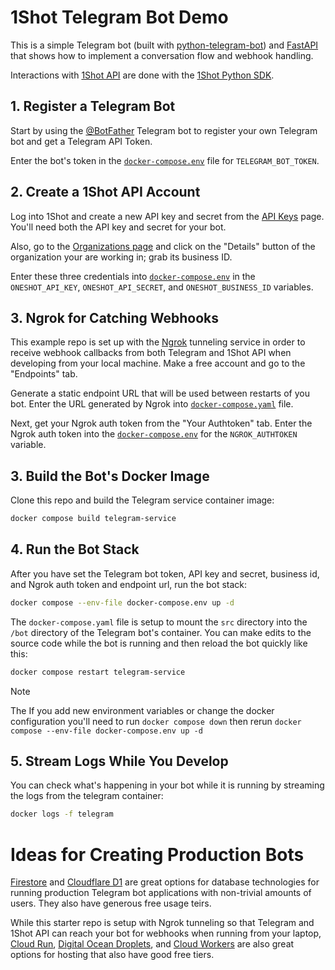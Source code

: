 # 1Shot Telegram Bot Demo

This is a simple Telegram bot (built with [python-telegram-bot](https://python-telegram-bot.org/)) and 
[FastAPI](https://fastapi.tiangolo.com/) that shows how to implement a conversation flow and webhook handling.

Interactions with [1Shot API](https://1shotapi.com) are done with the [1Shot Python SDK](https://pypi.org/project/uxly-1shot-client/). 

## 1. Register a Telegram Bot

Start by using the [@BotFather](https://telegram.me/BotFather) Telegram bot to register your own Telegram bot and get a Telegram API Token. 

Enter the bot's token in the [`docker-compose.env`](/docker-compose.env#L3) file for `TELEGRAM_BOT_TOKEN`.

## 2. Create a 1Shot API Account

Log into 1Shot and create a new API key and secret from the [API Keys](https://app.1shotapi.com/api-keys) page. You'll need both the API key and secret for your bot. 

Also, go to the [Organizations page](https://app.1shotapi.com/organizations) and click on the "Details" button of the organization your are working in; grab its business ID. 

Enter these three credentials into [`docker-compose.env`](/docker-compose.env#L6) in the `ONESHOT_API_KEY`, `ONESHOT_API_SECRET`, and `ONESHOT_BUSINESS_ID` variables. 

## 3. Ngrok for Catching Webhooks

This example repo is set up with the [Ngrok](https://ngrok.io) tunneling service in order to receive webhook callbacks from both Telegram and 1Shot API when developing from your local machine. Make a free account and go to the "Endpoints" tab. 

Generate a static endpoint URL that will be used between restarts of you bot. Enter the URL generated by Ngrok into [`docker-compose.yaml`](/docker-compose.yaml#L10) file. 

Next, get your Ngrok auth token from the "Your Authtoken" tab. Enter the Ngrok auth token into the [`docker-compose.env`](/docker-compose.env#L4) for the `NGROK_AUTHTOKEN` variable.

## 3. Build the Bot's Docker Image

Clone this repo and build the Telegram service container image:

```sh
docker compose build telegram-service
```

## 4. Run the Bot Stack

After you have set the Telegram bot token, API key and secret, business id, and Ngrok auth token and endpoint url, run the bot stack: 

```sh
docker compose --env-file docker-compose.env up -d
```

The `docker-compose.yaml` file is setup to mount the `src` directory into the `/bot` directory of the Telegram bot's container. You can
make edits to the source code while the bot is running and then reload the bot quickly like this:

```sh
docker compose restart telegram-service
```

> [!NOTE] 
> The If you add new environment variables or change the docker configuration you'll need to run `docker compose down` then rerun `docker compose --env-file docker-compose.env up -d`

## 5. Stream Logs While You Develop

You can check what's happening in your bot while it is running by streaming the logs from the telegram container:

```sh
docker logs -f telegram
```

# Ideas for Creating Production Bots

[Firestore](https://firebase.google.com/docs/firestore) and [Cloudflare D1](https://developers.cloudflare.com/d1/) are great options for 
database technologies for running production Telegram bot applications with non-trivial amounts of users. They also have generous free usage
teirs. 

While this starter repo is setup with Ngrok tunneling so that Telegram and 1Shot API can reach your bot for webhooks when running from 
your laptop, [Cloud Run](https://cloud.google.com/run), [Digital Ocean Droplets](https://www.digitalocean.com/products/droplets), 
and [Cloud Workers](https://developers.cloudflare.com/workers/languages/python/packages/fastapi/) are also great options for hosting that 
also have good free tiers. 